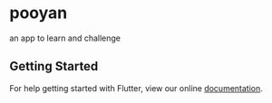 # pooyan

an app to learn and challenge

## Getting Started

For help getting started with Flutter, view our online
[documentation](https://flutter.io/).
